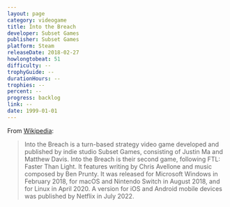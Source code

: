 ```yaml
---
layout: page
category: videogame
title: Into the Breach
developer: Subset Games
publisher: Subset Games
platform: Steam
releaseDate: 2018-02-27
howlongtobeat: 51
difficulty: --
trophyGuide: --
durationHours: --
trophies: --
percent: --
progress: backlog
link: --
date: 1999-01-01
---
```


From [Wikipedia](https://en.wikipedia.org/wiki/Into_the_Breach):

> Into the Breach is a turn-based strategy video game developed and published by indie studio Subset Games, consisting of Justin Ma and Matthew Davis. Into the Breach is their second game, following FTL: Faster Than Light. It features writing by Chris Avellone and music composed by Ben Prunty. It was released for Microsoft Windows in February 2018, for macOS and Nintendo Switch in August 2018, and for Linux in April 2020. A version for iOS and Android mobile devices was published by Netflix in July 2022.
